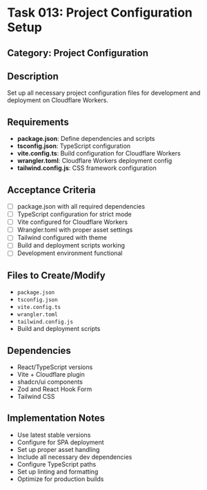 # Task 013: Project Configuration Setup

## Category: Project Configuration

## Description
Set up all necessary project configuration files for development and deployment on Cloudflare Workers.

## Requirements
- **package.json**: Define dependencies and scripts
- **tsconfig.json**: TypeScript configuration
- **vite.config.ts**: Build configuration for Cloudflare Workers
- **wrangler.toml**: Cloudflare Workers deployment config
- **tailwind.config.js**: CSS framework configuration

## Acceptance Criteria
- [ ] package.json with all required dependencies
- [ ] TypeScript configuration for strict mode
- [ ] Vite configured for Cloudflare Workers
- [ ] Wrangler.toml with proper asset settings
- [ ] Tailwind configured with theme
- [ ] Build and deployment scripts working
- [ ] Development environment functional

## Files to Create/Modify
- `package.json`
- `tsconfig.json`
- `vite.config.ts`
- `wrangler.toml`
- `tailwind.config.js`
- Build and deployment scripts

## Dependencies
- React/TypeScript versions
- Vite + Cloudflare plugin
- shadcn/ui components
- Zod and React Hook Form
- Tailwind CSS

## Implementation Notes
- Use latest stable versions
- Configure for SPA deployment
- Set up proper asset handling
- Include all necessary dev dependencies
- Configure TypeScript paths
- Set up linting and formatting
- Optimize for production builds